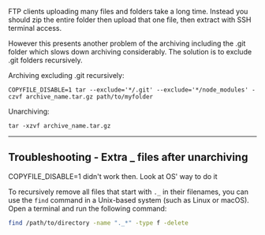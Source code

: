 
FTP clients uploading many files and folders take a long time. Instead you should zip the entire folder then upload that one file, then extract with SSH terminal access.

However this presents another problem of the archiving including the .git folder which slows down archiving considerably. The solution is to exclude .git folders recursively.

Archiving excluding .git recursively:
```
COPYFILE_DISABLE=1 tar --exclude='*/.git' --exclude='*/node_modules' -czvf archive_name.tar.gz path/to/myfolder
```

Unarchiving:
```
tar -xzvf archive_name.tar.gz
```


---

## Troubleshooting - Extra \_ files after unarchiving

COPYFILE_DISABLE=1 didn't work then. Look at OS' way to do it


To recursively remove all files that start with `._` in their filenames, you can use the `find` command in a Unix-based system (such as Linux or macOS). Open a terminal and run the following command:  

```sh
find /path/to/directory -name "._*" -type f -delete
```